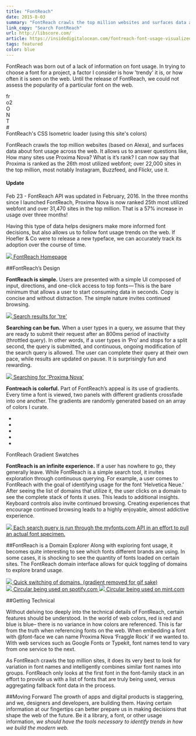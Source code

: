 ```yaml
---
title: "FontReach"
date: 2015-8-03
summary: "FontReach crawls the top million websites and surfaces data about font usage across the web."
link_copy: "Search FontReach"
url: http://libscore.com/
article: https://insidedigitalocean.com/fontreach-font-usage-visualized-b6c5b6294787#.bm37436ce
tags: featured
color: blue
---
```


FontReach was born out of a lack of information on font usage. In trying to choose a font for a project, a factor I consider is how 'trendy' it is, or how often it is seen on the web. Until the release of FontReach, we could not assess the popularity of a particular font on the web.

<!-- <a class="enlarge border" href="/assets/images/projects/fontreach/loader.gif">
  <img src="/assets/images/blank.jpg" data-src="/assets/images/projects/fontreach/loader.gif">
  FontReach CSS Isometric loader
</a> -->

<div class="Cube-wrap">
  <div class='Cube'>
    <div class='cube-face cube-face-front'>fr</div>
    <div class='cube-face cube-face-back'>o2</div>
    <div class='cube-face cube-face-left'>O</div>
    <div class='cube-face cube-face-right'>N</div>  
    <div class='cube-face cube-face-bottom'>T</div>
    <div class='cube-face cube-face-top'>#</div>
  </div>
</div>
<span class="Caption--faux">FontReach's CSS Isometric loader (using this site's colors)</span>

FontReach crawls the top million websites (based on Alexa), and surfaces data about font usage across the web. It allows us to answer questions like, How many sites use Proxima Nova? What is it’s rank? I can now say that Proxima is ranked as the 26th most utilized webfont; over 22,000 sites in the top million, most notably Instagram, Buzzfeed, and Flickr, use it.

<div class="Note">
<h4>Update</h4>
Feb 23 - FontReach API was updated in February, 2016. In the three months since I launched FontReach, Proxima Nova is now ranked 25th most utilized webfont and over 31,470 sites in the top million. That is a 57% increase in usage over three months!
</div>

Having this type of data helps designers make more informed font decisions, but also allows us to follow font usage trends on the web. If Hoefler & Co were to release a new typeface, we can accurately track its adoption over the course of time.

<a class="enlarge border" href="/assets/images/projects/fontreach/home.jpg">
  <img src="/assets/images/blank.jpg" data-src="/assets/images/projects/fontreach/home.jpg">
  FontReach Homepage
</a>

##FontReach’s Design

**FontReach is simple.** Users are presented with a simple UI composed of input, directions, and one-click access to top fonts — This is the bare minimum that allows a user to start consuming data in seconds. Copy is concise and without distraction. The simple nature invites continued browsing.

<a class="enlarge border" href="/assets/images/projects/fontreach/search.jpg">
  <img src="/assets/images/blank.jpg" data-src="/assets/images/projects/fontreach/search.jpg">
  Search results for 'tre'
</a>

**Searching can be fun.** When a user types in a query, we assume that they are ready to submit their request after an 800ms period of inactivity (throttled query). In other words, if a user types in ‘Pro’ and stops for a split second, the query is submitted, and continuous, ongoing modification of the search query is allowed. The user can complete their query at their own pace, while results are updated on pause. It is surprisingly fun and rewarding.

<a class="enlarge border" href="/assets/images/projects/fontreach/fontreach-search.gif">
  <img src="/assets/images/blank.jpg" data-src="/assets/images/projects/fontreach/fontreach-search.gif">
  Searching for 'Proxima Nova'
</a>

**Fontreach is colorful.** Part of FontReach’s appeal is its use of gradients. Every time a font is viewed, two panels with different gradients crossfade into one another. The gradients are randomly generated based on an array of colors I curate.

<ul class="swatches">
  <li class="gradientA"><span></span></li>
  <li class="gradientB"><span></span></li>
  <li class="gradientC"><span></span></li>
  <li class="gradientD"><span></span></li>
  <li class="gradientE"><span></span></li>
</ul>

<span class="Caption--faux">FontReach Gradient Swatches</span>

**FontReach is an infinite experience.** If a user has nowhere to go, they generally leave. While FontReach is a simple search tool, it invites exploration through continuous querying. For example, a user comes to FontReach with the goal of identifying usage for the font ‘Helvetica Neue.’ After seeing the list of domains that utilize it, the user clicks on a domain to see the complete stack of fonts it uses. This leads to additional insights. Keyboard controls also invite continued browsing. Creating experiences that encourage continued browsing leads to a highly enjoyable, almost addictive experience. 

<a class="enlarge" href="/assets/images/projects/fontreach/helvetica-neue.jpg">
  <img src="/assets/images/blank.jpg" data-src="/assets/images/projects/fontreach/helvetica-neue.jpg">
  Each search query is run through the myfonts.com API in an effort to pull an actual font specimen.
</a>

##FontReach is a Domain Explorer
Along with exploring font usage, it becomes quite interesting to see which fonts different brands are using. In some cases, it is shocking to see the quantity of fonts loaded on certain sites. The FontReach domain interface allows for quick toggling of domains to explore brand usage. 

<a class="enlarge" href="/assets/images/projects/fontreach/domain-switch.gif">
  <img src="/assets/images/blank.jpg" data-src="/assets/images/projects/fontreach/domain-switch.gif">
  Quick switching of domains. (gradient removed for gif sake)
</a>

<div class="halfWrap">
  <a class="enlarge half" href="/assets/images/projects/fontreach/circular-results.jpg">
    <img src="/assets/images/blank.jpg" data-src="/assets/images/projects/fontreach/circular-results.jpg">
    Circular being used on spotify.com
  </a><a class="enlarge half" href="/assets/images/projects/fontreach/circular-resultsB.jpg">
    <img src="/assets/images/blank.jpg" data-src="/assets/images/projects/fontreach/circular-resultsB.jpg">
    Circular being used on mint.com
  </a>
</div>

##Getting Technical

Without delving too deeply into the technical details of FontReach, certain features should be understood. In the world of web colors, red is red and blue is blue– there is no variance in how colors are referenced. This is far from the truth when referencing fonts on the web. When embedding a font with @font-face we can name Proxima Nova ‘Fraggle Rock’ if we wanted to. With web services such as Google Fonts or Typekit, font names tend to vary from one service to the next.

As FontReach crawls the top million sites, it does its very best to look for variation in font names and intelligently combines similar font names into groups. FontReach only looks at the first font in the font-family stack in an effort to provide us with a list of fonts that are truly being used, versus aggregating fallback font data in the process.

##Moving Forward
The growth of apps and digital products is staggering, and we, designers and developers, are building them. Having certain information at our fingertips can better prepare us in making decisions that shape the web of the future. Be it a library, a font, or other usage information, <em>we should have the tools necessary to identify trends in how we build the modern web.</em>